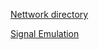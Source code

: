 [Nettwork directory](https://www.hillstonenet.com/support/5.0/en/preface.htm#preface.html)

[Signal Emulation](https://emanim.szialab.org/index.html)

